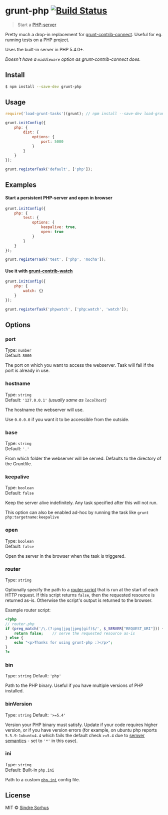# grunt-php [![Build Status](https://travis-ci.org/sindresorhus/grunt-php.svg?branch=master)](https://travis-ci.org/sindresorhus/grunt-php)

> Start a [PHP-server](http://php.net/manual/en/features.commandline.webserver.php)

Pretty much a drop-in replacement for [grunt-contrib-connect](https://github.com/gruntjs/grunt-contrib-connect). Useful for eg. running tests on a PHP project.

Uses the built-in server in PHP 5.4.0+.

*Doesn't have a `middleware` option as grunt-contrib-connect does.*


## Install

```sh
$ npm install --save-dev grunt-php
```


## Usage

```js
require('load-grunt-tasks')(grunt); // npm install --save-dev load-grunt-tasks

grunt.initConfig({
	php: {
		dist: {
			options: {
				port: 5000
			}
		}
	}
});

grunt.registerTask('default', ['php']);
```


## Examples

#### Start a persistent PHP-server and open in browser

```js
grunt.initConfig({
	php: {
		test: {
			options: {
				keepalive: true,
				open: true
			}
		}
	}
});

grunt.registerTask('test', ['php', 'mocha']);
```

#### Use it with [grunt-contrib-watch](https://github.com/gruntjs/grunt-contrib-watch)

```js
grunt.initConfig({
	php: {
		watch: {}
	}
});

grunt.registerTask('phpwatch', ['php:watch', 'watch']);
```


## Options

### port

Type: `number`  
Default: `8000`

The port on which you want to access the webserver. Task will fail if the port is already in use.

### hostname

Type: `string`  
Default: `'127.0.0.1'` *(usually same as `localhost`)*

The hostname the webserver will use.

Use `0.0.0.0` if you want it to be accessible from the outside.

### base

Type: `string`  
Default: `'.'`

From which folder the webserver will be served. Defaults to the directory of the Gruntfile.

### keepalive

Type: `boolean`  
Default: `false`

Keep the server alive indefinitely. Any task specified after this will not run.

This option can also be enabled ad-hoc by running the task like `grunt php:targetname:keepalive`

### open

Type: `boolean`  
Default: `false`

Open the server in the browser when the task is triggered.

### router

Type: `string`  

Optionally specify the path to a [router script](http://php.net/manual/en/features.commandline.webserver.php#example-380) that is run at the start of each HTTP request. If this script returns `false`, then the requested resource is returned as-is. Otherwise the script's output is returned to the browser.

Example router script:

```php
<?php
// router.php
if (preg_match('/\.(?:png|jpg|jpeg|gif)$/', $_SERVER["REQUEST_URI"])) {
	return false;    // serve the requested resource as-is
} else {
	echo "<p>Thanks for using grunt-php :)</p>";
}
?>
```

### bin

Type: `string`
Default: `'php'`

Path to the PHP binary. Useful if you have multiple versions of PHP installed.

### binVersion

Type: `string`
Default: `'>=5.4'`

Version your PHP binary must satisfy.
Update if your code requires higher version, or if you have version errors (for example, on ubuntu php reports `5.5.9-1ubuntu4.4` which fails the default check `>=5.4` due to [semver semantics](https://github.com/npm/node-semver/pull/99#issuecomment-55044058) - set to `'*'` in this case).

### ini

Type: `string`  
Default: Built-in `php.ini`

Path to a custom [`php.ini`](http://php.net/manual/en/ini.php) config file.


## License

MIT © [Sindre Sorhus](http://sindresorhus.com)
